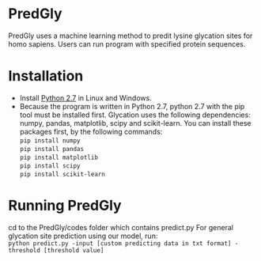 # PredGly
PredGly uses a machine learning method to predit lysine glycation sites for homo sapiens. Users can run program with specified protein sequences.
# Installation
* Install [Python 2.7](https://www.python.org/downloads/) in Linux and Windows.
* Because the program is written in Python 2.7, python 2.7 with the pip tool must be installed first. Glycation uses the following dependencies: numpy, pandas, matplotlib, scipy and scikit-learn. You can install these packages first, by the following commands:
</br>`pip install numpy` 
</br>`pip install pandas`
</br>`pip install matplotlib`
</br>`pip install scipy`
</br>`pip install scikit-learn`
# Running PredGly
cd to the PredGly/codes folder which contains predict.py
For general glycation site prediction using our model, run:
</br>`python predict.py -input [custom predicting data in txt format] -threshold [threshold value]`  
